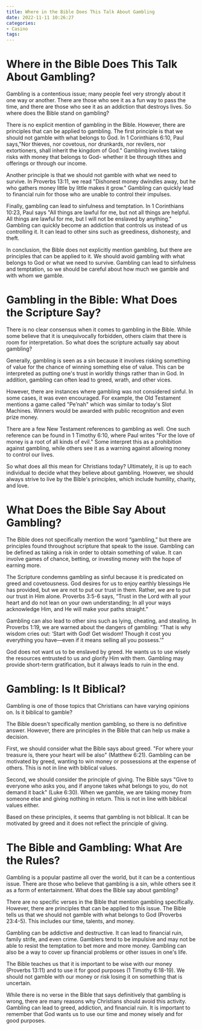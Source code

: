 ```yaml
---
title: Where in the Bible Does This Talk About Gambling
date: 2022-11-11 10:26:27
categories:
- Casino
tags:
---
```



#  Where in the Bible Does This Talk About Gambling?

Gambling is a contentious issue; many people feel very strongly about it one way or another. There are those who see it as a fun way to pass the time, and there are those who see it as an addiction that destroys lives. So where does the Bible stand on gambling?

There is no explicit mention of gambling in the Bible. However, there are principles that can be applied to gambling. The first principle is that we should not gamble with what belongs to God. In 1 Corinthians 6:10, Paul says,"Nor thieves, nor covetous, nor drunkards, nor revilers, nor extortioners, shall inherit the kingdom of God." Gambling involves taking risks with money that belongs to God- whether it be through tithes and offerings or through our income.

Another principle is that we should not gamble with what we need to survive. In Proverbs 13:11, we read "Dishonest money dwindles away, but he who gathers money little by little makes it grow." Gambling can quickly lead to financial ruin for those who are unable to control their impulses.

 Finally, gambling can lead to sinfulness and temptation. In 1 Corinthians 10:23, Paul says "All things are lawful for me, but not all things are helpful. All things are lawful for me, but I will not be enslaved by anything." Gambling can quickly become an addiction that controls us instead of us controlling it. It can lead to other sins such as greediness, dishonesty, and theft.

In conclusion, the Bible does not explicitly mention gambling, but there are principles that can be applied to it. We should avoid gambling with what belongs to God or what we need to survive. Gambling can lead to sinfulness and temptation, so we should be careful about how much we gamble and with whom we gamble.

#  Gambling in the Bible: What Does the Scripture Say?

There is no clear consensus when it comes to gambling in the Bible. While some believe that it is unequivocally forbidden, others claim that there is room for interpretation. So what does the scripture actually say about gambling?

Generally, gambling is seen as a sin because it involves risking something of value for the chance of winning something else of value. This can be interpreted as putting one's trust in worldly things rather than in God. In addition, gambling can often lead to greed, wrath, and other vices.

However, there are instances where gambling was not considered sinful. In some cases, it was even encouraged. For example, the Old Testament mentions a game called "Pe’nah" which was similar to today's Slot Machines. Winners would be awarded with public recognition and even prize money.

There are a few New Testament references to gambling as well. One such reference can be found in 1 Timothy 6:10, where Paul writes "For the love of money is a root of all kinds of evil." Some interpret this as a prohibition against gambling, while others see it as a warning against allowing money to control our lives.

So what does all this mean for Christians today? Ultimately, it is up to each individual to decide what they believe about gambling. However, we should always strive to live by the Bible's principles, which include humility, charity, and love.

#  What Does the Bible Say About Gambling?

The Bible does not specifically mention the word “gambling,” but there are principles found throughout scripture that speak to the issue. Gambling can be defined as taking a risk in order to obtain something of value. It can involve games of chance, betting, or investing money with the hope of earning more.

The Scripture condemns gambling as sinful because it is predicated on greed and covetousness. God desires for us to enjoy earthly blessings He has provided, but we are not to put our trust in them. Rather, we are to put our trust in Him alone. Proverbs 3:5-6 says, “Trust in the Lord with all your heart and do not lean on your own understanding; In all your ways acknowledge Him, and He will make your paths straight.”

Gambling can also lead to other sins such as lying, cheating, and stealing. In Proverbs 1:19, we are warned about the dangers of gambling: “That is why wisdom cries out: ‘Start with God! Get wisdom! Though it cost you everything you have—even if it means selling all you possess.'”

God does not want us to be enslaved by greed. He wants us to use wisely the resources entrusted to us and glorify Him with them. Gambling may provide short-term gratification, but it always leads to ruin in the end.

#  Gambling: Is It Biblical?

Gambling is one of those topics that Christians can have varying opinions on. Is it biblical to gamble?

The Bible doesn't specifically mention gambling, so there is no definitive answer. However, there are principles in the Bible that can help us make a decision.

First, we should consider what the Bible says about greed. "For where your treasure is, there your heart will be also" (Matthew 6:21). Gambling can be motivated by greed, wanting to win money or possessions at the expense of others. This is not in line with biblical values.

Second, we should consider the principle of giving. The Bible says "Give to everyone who asks you, and if anyone takes what belongs to you, do not demand it back" (Luke 6:30). When we gamble, we are taking money from someone else and giving nothing in return. This is not in line with biblical values either.

Based on these principles, it seems that gambling is not biblical. It can be motivated by greed and it does not reflect the principle of giving.

#  The Bible and Gambling: What Are the Rules?

Gambling is a popular pastime all over the world, but it can be a contentious issue. There are those who believe that gambling is a sin, while others see it as a form of entertainment. What does the Bible say about gambling?

There are no specific verses in the Bible that mention gambling specifically. However, there are principles that can be applied to this issue. The Bible tells us that we should not gamble with what belongs to God (Proverbs 23:4-5). This includes our time, talents, and money.

Gambling can be addictive and destructive. It can lead to financial ruin, family strife, and even crime. Gamblers tend to be impulsive and may not be able to resist the temptation to bet more and more money. Gambling can also be a way to cover up financial problems or other issues in one's life.

The Bible teaches us that it is important to be wise with our money (Proverbs 13:11) and to use it for good purposes (1 Timothy 6:18-19). We should not gamble with our money or risk losing it on something that is uncertain.

While there is no verse in the Bible that says definitively that gambling is wrong, there are many reasons why Christians should avoid this activity. Gambling can lead to greed, addiction, and financial ruin. It is important to remember that God wants us to use our time and money wisely and for good purposes.